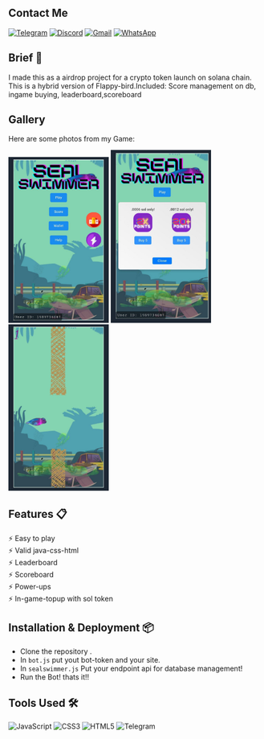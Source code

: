 ## Contact Me
[![Telegram](https://img.shields.io/badge/Telegram-2CA5E0?style=for-the-badge&logo=telegram&logoColor=white)](https://t.me/niazmur)
[![Discord](https://img.shields.io/badge/Discord-7289DA?style=for-the-badge&logo=discord&logoColor=white)](https://discordapp.com/users/786902290153996288)
[![Gmail](https://img.shields.io/badge/Gmail-D14836?style=for-the-badge&logo=gmail&logoColor=white)](mailto:niaz.m.business@gmail.com)
[![WhatsApp](https://img.shields.io/badge/WhatsApp-25D366?style=for-the-badge&logo=whatsapp&logoColor=white)](https://wa.me/+8801931282641)

## Brief 📖
I made this as a airdrop project for a crypto token launch on solana chain.
This is a hybrid version of Flappy-bird.Included: Score management on db, ingame buying, leaderboard,scoreboard

## Gallery

Here are some photos from my Game:

<p float="left">
  <img src="readimg/1.jpg" width="200" />
  <img src="readimg/2.jpg" width="200" />
  <img src="readimg/3.jpg" width="200" />
</p>



## Features 📋
⚡️ Easy to play\
⚡️ Valid java-css-html\
⚡️ Leaderboard\
⚡️ Scoreboard\
⚡️ Power-ups\
⚡️ In-game-topup with sol token


## Installation & Deployment 📦
- Clone the repository .
- In `bot.js` put yout bot-token and your site.
- In `sealswimmer.js` Put your endpoint api for database management!
- Run the Bot! thats it!!


## Tools Used 🛠️
![JavaScript](https://img.shields.io/badge/-JavaScript-black?style=flat-square&logo=javascript)
![CSS3](https://img.shields.io/badge/-CSS3-blue?style=flat-square&logo=css3)
![HTML5](https://img.shields.io/badge/-HTML5-orange?style=flat-square&logo=html5)
![Telegram](https://img.shields.io/badge/-Telegram-2CA5E0?style=flat-square&logo=telegram)


